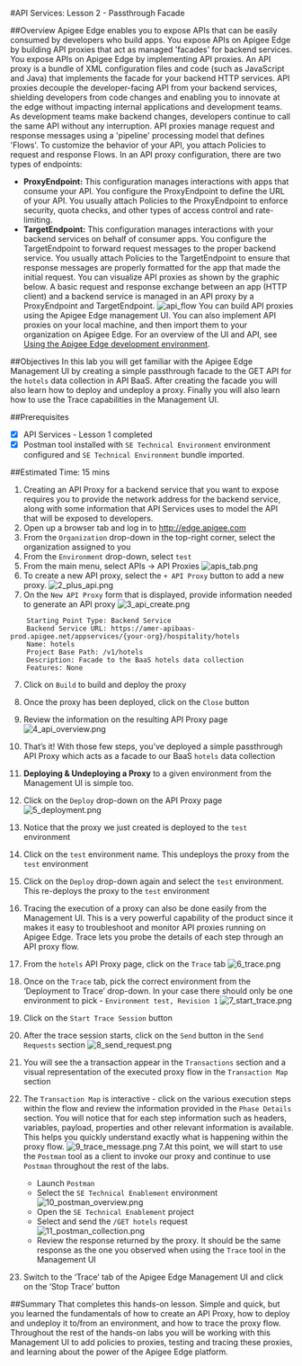 #API Services: Lesson 2 - Passthrough Facade

##Overview
Apigee Edge enables you to expose APIs that can be easily consumed by developers who build apps. You expose APIs on Apigee Edge by building API proxies that act as managed 'facades' for backend services. 
You expose APIs on Apigee Edge by implementing API proxies. An API proxy is a bundle of XML configuration files and code (such as JavaScript and Java) that implements the facade for your backend HTTP services. API proxies decouple the developer-facing API from your backend services, shielding developers from code changes and enabling you to innovate at the edge without impacting internal applications and development teams. As development teams make backend changes, developers continue to call the same API without any interruption.
API proxies manage request and response messages using a 'pipeline' processing model that defines 'Flows'. To customize the behavior of your API, you attach Policies to request and response Flows. 
In an API proxy configuration, there are two types of endpoints: 
* **ProxyEndpoint:** This configuration manages interactions with apps that consume your API. You configure the ProxyEndpoint to define the URL of your API. You usually attach Policies to the ProxyEndpoint to enforce security, quota checks, and other types of access control and rate-limiting.
* **TargetEndpoint:** This configuration manages interactions with your backend services on behalf of consumer apps. You configure the TargetEndpoint to forward request messages to the proper backend service. You usually attach Policies to the TargetEndpoint to ensure that response messages are properly formatted for the app that made the initial request.
You can visualize API proxies as shown by the graphic below. A basic request and response exchange between an app (HTTP client) and a backend service is managed in an API proxy by a ProxyEndpoint and TargetEndpoint. 
![api_flow](./images/1_api_flow.png)
You can build API proxies using the Apigee Edge management UI. You can also implement API proxies on your local machine, and then import them to your organization on Apigee Edge. For an overview of the UI and API, see [Using the Apigee Edge development environment](http://apigee.com/docs/api-services/content/using-apigee-edge-development-environment).

##Objectives
In this lab you will get familiar with the Apigee Edge Management UI by creating a simple passthrough facade to the GET API for the `hotels` data collection in API BaaS. After creating the facade you will also learn how to deploy and undeploy a proxy. Finally you will also learn how to use the Trace capabilities in the Management UI.

##Prerequisites
- [x] API Services - Lesson 1 completed
- [x] Postman tool installed with `SE Technical Environment` environment configured and `SE Technical Environment` bundle imported.

##Estimated Time: 15 mins

1. Creating an API Proxy for a backend service that you want to expose requires you to provide the network address for the backend service, along with some information that API Services uses to model the API that will be exposed to developers.
 1. Open up a browser tab and log in to http://edge.apigee.com
 2. From the `Organization` drop-down in the top-right corner, select the organization assigned to you
 3. From the `Environment` drop-down, select `test`
 4. From the main menu, select APIs → API Proxies
    ![apis_tab.png](./images/2_apis_tab.png)
 5. To create a new API proxy, select the `+ API Proxy` button to add a new proxy.
 	![2_plus_api.png](./images/2_plus_api.png)
 6. On the `New API Proxy` form that is displayed, provide information needed to generate an API proxy
 	![3_api_create.png](./images/3_api_create.png)
```
	Starting Point Type: Backend Service
	Backend Service URL: https://amer-apibaas-prod.apigee.net/appservices/{your-org}/hospitality/hotels
	Name: hotels
	Project Base Path: /v1/hotels
	Description: Facade to the BaaS hotels data collection
	Features: None
```
 7. Click on `Build` to build and deploy the proxy
 8. Once the proxy has been deployed, click on the `Close` button
 9. Review the information on the resulting API Proxy page
 	![4_api_overview.png](./images/4_api_overview.png)
 10. That’s it! With those few steps, you’ve deployed a simple passthrough API Proxy which acts as a facade to our BaaS `hotels` data collection
2. **Deploying & Undeploying a Proxy** to a given environment from the Management UI is simple too.
 1. Click on the `Deploy` drop-down on the API Proxy page
 	![5_deployment.png](./images/5_deployment.png)
 2. Notice that the proxy we just created is deployed to the `test` environment
 3. Click on the `test` environment name. This undeploys the proxy from the `test` environment
 4. Click on the `Deploy` drop-down again and select the `test` environment. This re-deploys the proxy to the `test` environment
3. Tracing the execution of a proxy can also be done easily from the Management UI. This is a very powerful capability of the product since it makes it easy to troubleshoot and monitor API proxies running on Apigee Edge. Trace lets you probe the details of each step through an API proxy flow. 
 1. From the `hotels` API Proxy page, click on the `Trace` tab
 	![6_trace.png](./images/6_trace.png)
 2. Once on the `Trace` tab, pick the correct environment from the ‘Deployment to Trace’ drop-down. In your case there should only be one environment to pick - `Environment test, Revision 1`
 	![7_start_trace.png](./images/7_start_trace.png)
 3. Click on the `Start Trace Session` button
 4. After the trace session starts, click on the `Send` button in the `Send Requests` section
 	![8_send_request.png](./images/8_send_request.png)
 5. You will see the a transaction appear in the `Transactions` section and a visual representation of the executed proxy flow in the `Transaction Map` section
 6. The `Transaction Map` is interactive - click on the various execution steps within the flow and review the information provided in the `Phase Details` section. You will notice that for each step information such as headers, variables, payload, properties and other relevant information is available. This helps you quickly understand exactly what is happening within the proxy flow.
 	![9_trace_message.png](./images/9_trace_message.png)
 7.At this point, we will start to use the `Postman` tool as a client to invoke our proxy and continue to use `Postman` throughout the rest of the labs. 
    - Launch `Postman`
    - Select the `SE Technical Enablement` environment
   	![10_postman_overview.png](./images/10_postman_overview.png)
    - Open the `SE Technical Enablement` project
    - Select and send the `/GET hotels` request
   	![11_postman_collection.png](./images/11_postman_collection.png)
    - Review the response returned by the proxy. It should be the same response as the one you observed when using the `Trace` tool in the Management UI

 8. Switch to the ‘Trace’ tab of the Apigee Edge Management UI and click on the ‘Stop Trace’ button

##Summary
That completes this hands-on lesson. Simple and quick, but you learned the fundamentals of how to create an API Proxy, how to deploy and undeploy it to/from an environment, and how to trace the proxy flow. Throughout the rest of the hands-on labs you will be working with this Management UI to add policies to proxies, testing and tracing these proxies, and learning about the power of the Apigee Edge platform.








